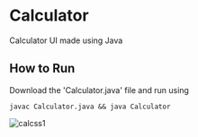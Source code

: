 # Calculator
Calculator UI made using Java

## How to Run 
Download the 'Calculator.java' file and run using

```javac Calculator.java && java Calculator```

![calcss1](https://user-images.githubusercontent.com/88393756/180636221-6d3e5b9e-0b95-4844-8da0-d1d985e0cc6b.jpg)
